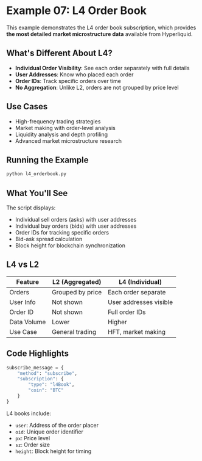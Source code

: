 # Example 07: L4 Order Book

This example demonstrates the L4 order book subscription, which provides **the most detailed market microstructure data** available from Hyperliquid.

## What's Different About L4?

- **Individual Order Visibility**: See each order separately with full details
- **User Addresses**: Know who placed each order
- **Order IDs**: Track specific orders over time
- **No Aggregation**: Unlike L2, orders are not grouped by price level

## Use Cases

- High-frequency trading strategies
- Market making with order-level analysis
- Liquidity analysis and depth profiling
- Advanced market microstructure research

## Running the Example

```bash
python l4_orderbook.py
```

## What You'll See

The script displays:
- Individual sell orders (asks) with user addresses
- Individual buy orders (bids) with user addresses
- Order IDs for tracking specific orders
- Bid-ask spread calculation
- Block height for blockchain synchronization

## L4 vs L2

| Feature | L2 (Aggregated) | L4 (Individual) |
|---------|----------------|-----------------|
| Orders  | Grouped by price | Each order separate |
| User Info | Not shown | User addresses visible |
| Order ID | Not shown | Full order IDs |
| Data Volume | Lower | Higher |
| Use Case | General trading | HFT, market making |

## Code Highlights

```python
subscribe_message = {
    "method": "subscribe",
    "subscription": {
        "type": "l4Book",
        "coin": "BTC"
    }
}
```

L4 books include:
- `user`: Address of the order placer
- `oid`: Unique order identifier
- `px`: Price level
- `sz`: Order size
- `height`: Block height for timing

